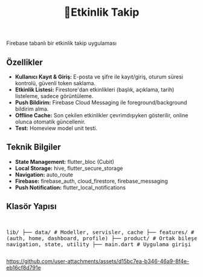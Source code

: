 <!-- Etkinlik Takip - Flutter Uygulaması -->
<!DOCTYPE html>
<html lang="en">
  <header>
    <h1>📱Etkinlik Takip</h1>
  </header>
<p>Firebase tabanlı bir etkinlik takip uygulaması</p>

<h2>Özellikler</h2>
<ul>
  <li><b>Kullanıcı Kayıt &amp; Giriş:</b> E-posta ve şifre ile kayıt/giriş, oturum süresi kontrolü, güvenli token saklama.</li>
  <li><b>Etkinlik Listesi:</b> Firestore'dan etkinlikleri (başlık, açıklama, tarih) listeleme, sadece görüntüleme.</li>
  <li><b>Push Bildirim:</b> Firebase Cloud Messaging ile foreground/background bildirim alma.</li>
  <li><b>Offline Cache:</b> Son çekilen etkinlikler çevrimdışıyken gösterilir, online olunca otomatik güncellenir.</li>
  <li><b>Test:</b> Homeview model unit testi.</li>
</ul>

<h2>Teknik Bilgiler</h2>
<ul>
  <li><b>State Management:</b> flutter_bloc (Cubit)</li>
  <li><b>Local Storage:</b> hive, flutter_secure_storage</li>
  <li><b>Navigation:</b> auto_route</li>
  <li><b>Firebase:</b> firebase_auth, cloud_firestore, firebase_messaging</li>
  <li><b>Push Notification:</b> flutter_local_notifications</li>
</ul>

<h2>Klasör Yapısı</h2>
<pre>


lib/
├── data/        # Modeller, servisler, cache
├── features/    # Ekranlar (auth, home, dashboard, profile)
├── product/     # Ortak bileşenler, tema, navigation, state, utility
├── main.dart    # Uygulama girişi
</pre>


https://github.com/user-attachments/assets/d15bc7ea-b346-46a9-8f4e-eb16cf8d791e


</html>
